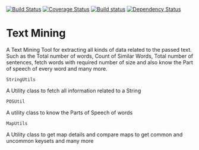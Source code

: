[![Build Status](https://travis-ci.org/spdeepak/textmining.svg?branch=master)](https://travis-ci.org/spdeepak/textmining)
[![Coverage Status](https://coveralls.io/repos/github/spdeepak/textmining/badge.svg?branch=master)](https://coveralls.io/github/spdeepak/textmining?branch=master)
[![Build status](https://ci.appveyor.com/api/projects/status/nuybt2pa92ao0d3n?svg=true)](https://ci.appveyor.com/project/spdeepak/textmining)
[![Dependency Status](https://www.versioneye.com/user/projects/578b48f6c3d40f00468524ad/badge.svg?style=flat)](https://www.versioneye.com/user/projects/578b48f6c3d40f00468524ad)


# Text Mining
  A Text Mining Tool for extracting all kinds of data related to the passed text. Such as the Total number of words, Count of Similar Words, Total number of sentences, fetch words with required number of size and also know the Part of speech of every word and many more.

	StringUtils
A Utility class to fetch all information related to a String
	
	POSUtil
A utility class to know the Parts of Speech of words

	MapUtils
A Utility class to get map details and compare maps to get common and uncommon keysets and many more

